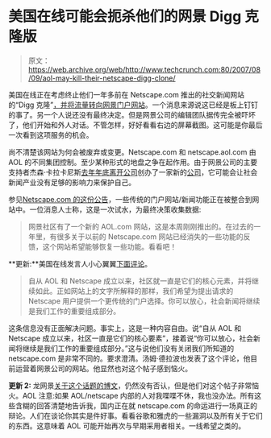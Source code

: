 # 美国在线可能会扼杀他们的网景 Digg 克隆版 

> 原文：<https://web.archive.org/web/http://www.techcrunch.com:80/2007/08/09/aol-may-kill-their-netscape-digg-clone/>

美国在线正在考虑终止他们一年多前在 Netscape.com 推出的社交新闻网站的“Digg 克隆”[，并将流量转向网景门户网站](https://web.archive.org/web/20230217001407/https://techcrunch.com/2006/06/14/aol-netscape-launches-massive-digg-like-site/)。一个消息来源说这已经是板上钉钉的事了。另一个人说还没有最终决定。但是网景公司的编辑团队据传完全被吓坏了，他们开始和外人对话。不管怎样，好好看看右边的屏幕截图。这可能是你最后一次看到这项服务的机会。

尚不清楚该网站为何会被废弃或变更。Netscape.com 和 netscape.aol.com 由 AOL 的不同集团控制。至少某种形式的地盘之争在起作用。由于网景公司的主要支持者杰森·卡拉卡尼斯[去年年底离开公司](https://web.archive.org/web/20230217001407/https://techcrunch.com/2006/11/16/jason-calacanis-resigns-from-aol/)创办了一家新的[公司](https://web.archive.org/web/20230217001407/http://www.crunchbase.com/company/mahalo)，它可能会让社会新闻产业没有足够的影响力来保护自己。

参见[Netscape.com 的这份公告](https://web.archive.org/web/20230217001407/http://tech.netscape.com/story/2007/08/09/aolcom-for-the-netscape-community/)，一些传统的门户网站/新闻功能正在被整合到网站中。一位消息人士称，这是一次试水，为最终决策收集数据:

> 网景社区有了一个新的 AOL.com 网站，这是本周刚刚推出的。在过去的一年里，有很多关于以前的 Netscape.com 网站已经消失的一些功能的反馈，这个网站希望能够恢复一些功能。看看吧！

**更新:**美国在线发言人小心翼翼[下面评论](https://web.archive.org/web/20230217001407/https://techcrunch.com/2007/08/09/aol-may-kill-their-netscape-digg-clone/#comment-1546963)。

> 自从 AOL 和 Netscape 成立以来，社区就一直是它们的核心元素，并将继续如此。正如网站上的文字所解释的那样，我们希望为提出请求的 Netscape 用户提供一个更传统的门户选择。你可以放心，社会新闻将继续是我们工作的重要组成部分。

这条信息没有正面解决问题。事实上，这是一种内容自由。说“自从 AOL 和 Netscape 成立以来，社区一直是它们的核心要素”，接着说“你可以放心，社会新闻将继续是我们工作的重要组成部分。”这与说他们没有关闭我们所知道的 netscape.com 是非常不同的。要求澄清。汤姆·德拉波也发表了这个评论，他目前运营着网景公司的网站。他显然也对这个帖子感到恼火。

**更新 2:** 龙网景[关于这个话题的博文](https://web.archive.org/web/20230217001407/http://blog.netscape.com/)，仍然没有否认，但是他们对这个帖子非常恼火。AOL 注意:如果 AOL/netscape 内部的人对我喋喋不休，我也没办法。所有这些含糊的回答清楚地告诉我，国内正在就 netscape.com 的命运进行一场真正的辩论。人们在谈论你其实是件好事。看看谷歌和雅虎的一些漏洞以及所有关于它们的东西。这意味着 AOL 可能开始再次与早期采用者相关。一线希望之类的。